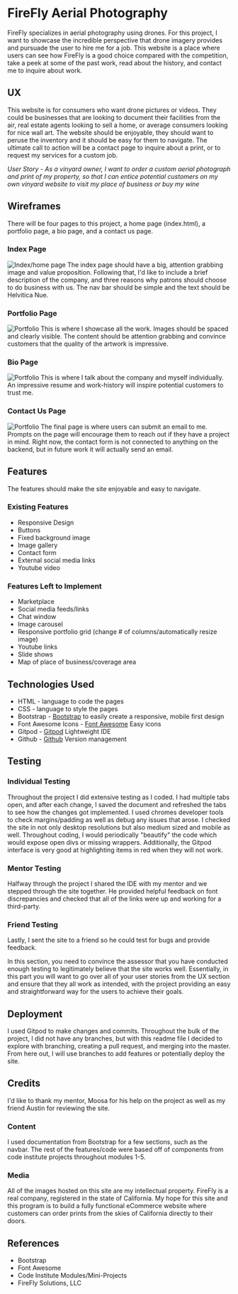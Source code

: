 # FireFly Aerial Photography

FireFly specializes in aerial photography using drones. For this project, I want to showcase the incredible perspective that drone imagery provides and pursuade the user to hire me for a job. This website is a place where users can see how FireFly is a good choice compared with the competition, take a peek at some of the past work, read about the history, and contact me to inquire about work. 
 
## UX
 
This website is for consumers who want drone pictures or videos. They could be businesses that are looking to document their facilities from the air, real estate agents looking to sell a home, or average consumers looking for nice wall art.
The website should be enjoyable, they should want to peruse the inventory and it should be easy for them to navigate. The ultimate call to action will be a contact page to inquire about a print, or to request my services for a custom job.

*User Story - As a vinyard owner, I want to order a custom aerial photograph and print of my property, so that I can entice potential customers on my own vinyard website to visit my place of business or buy my wine* 

## Wireframes
There will be four pages to this project, a home page (index.html), a portfolio page, a bio page, and a contact us page. 

### Index Page
![Index/home page](assets/wireframe/index.jpg)
The index page should have a big, attention grabbing image and value proposition. Following that, I'd like to include a brief description of the company, and three reasons why patrons should choose to do business with us. The nav bar should be simple and the text should be Helvitica Nue. 

### Portfolio Page
![Portfolio](assets/wireframe/portfolio.jpg)
This is where I showcase all the work. Images should be spaced and clearly visible. The content should be attention grabbing and convince customers that the quality of the artwork is impressive. 

### Bio Page
![Portfolio](assets/wireframe/bio.jpg)
This is where I talk about the company and myself individually. An impressive resume and work-history will inspire potential customers to trust me. 

### Contact Us Page
![Portfolio](assets/wireframe/contact.jpg)
The final page is where users can submit an email to me. Prompts on the page will encourage them to reach out if they have a project in mind. Right now, the contact form is not connected to anything on the backend, but in future work it will actually send an email. 

## Features
The features should make the site enjoyable and easy to navigate. 
 
### Existing Features
* Responsive Design
* Buttons
* Fixed background image
* Image gallery
* Contact form
* External social media links
* Youtube video

### Features Left to Implement
* Marketplace
* Social media feeds/links
* Chat window
* Image carousel
* Responsive portfolio grid (change # of columns/automatically resize image)
* Youtube links
* Slide shows
* Map of place of business/coverage area

## Technologies Used
* HTML - language to code the pages
* CSS - language to style the pages
* Bootstrap - [Bootstrap](https://getbootstrap.com/) to easily create a responsive, mobile first design
* Font Awesome Icons - [Font Awesome](https://fontawesome.com/) Easy icons
* Gitpod - [Gitpod](https://gitpod.io) Lightweight IDE
* Github - [Github](https://github.com/) Version management

## Testing

### Individual Testing
Throughout the project I did extensive testing as I coded. I had multiple tabs open, and after each change, I saved the document and refreshed the tabs to see how the changes got implemented. I used chromes developer tools to check margins/padding as well as debug any issues that arose. I checked the site in not only desktop resolutions but also medium sized and mobile as well. Throughout coding, I would periodically "beautify" the code which would expose open divs or missing wrappers. Additionally, the Gitpod interface is very good at highlighting items in red when they will not work. 

### Mentor Testing
Halfway through the project I shared the IDE with my mentor and we stepped through the site together. He provided helpful feedback on font discrepancies and checked that all of the links were up and working for a third-party.

### Friend Testing
Lastly, I sent the site to a friend so he could test for bugs and provide feedback. 

In this section, you need to convince the assessor that you have conducted enough testing to legitimately believe that the site works well. Essentially, in this part you will want to go over all of your user stories from the UX section and ensure that they all work as intended, with the project providing an easy and straightforward way for the users to achieve their goals.

## Deployment
I used Gitpod to make changes and commits. Throughout the bulk of the project, I did not have any branches, but with this readme file I decided to explore with branching, creating a pull request, and merging into the master. From here out, I will use branches to add features or potentially deploy the site. 

## Credits
I'd like to thank my mentor, Moosa for his help on the project as well as my friend Austin for reviewing the site. 

### Content
I used documentation from Bootstrap for a few sections, such as the navbar. The rest of the features/code were based off of components from code institute projects throughout modules 1-5. 

### Media
All of the images hosted on this site are my intellectual property. FireFly is a real company, registered in the state of California. My hope for this site and this program is to build a fully functional eCommerce website where customers can order prints from the skies of California directly to their doors. 

## References
* Bootstrap
* Font Awesome
* Code Institute Modules/Mini-Projects
* FireFly Solutions, LLC
